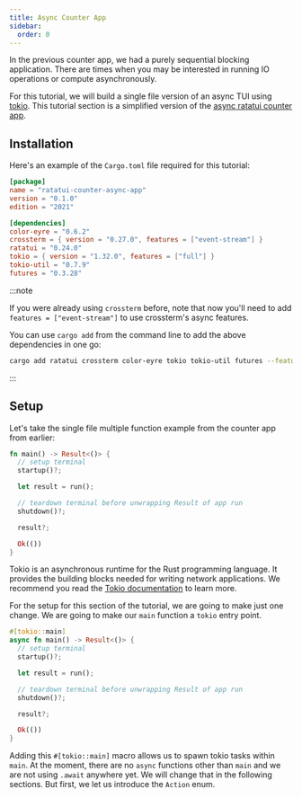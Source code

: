 ```yaml
---
title: Async Counter App
sidebar:
  order: 0
---
```


In the previous counter app, we had a purely sequential blocking application. There are times when
you may be interested in running IO operations or compute asynchronously.

For this tutorial, we will build a single file version of an async TUI using
[tokio](https://tokio.rs/). This tutorial section is a simplified version of the
[async ratatui counter app](https://github.com/ratatui-org/async-template/tree/main/ratatui-counter).

## Installation

Here's an example of the `Cargo.toml` file required for this tutorial:

```toml
[package]
name = "ratatui-counter-async-app"
version = "0.1.0"
edition = "2021"

[dependencies]
color-eyre = "0.6.2"
crossterm = { version = "0.27.0", features = ["event-stream"] }
ratatui = "0.24.0"
tokio = { version = "1.32.0", features = ["full"] }
tokio-util = "0.7.9"
futures = "0.3.28"
```

:::note

If you were already using `crossterm` before, note that now you'll need to add
`features = ["event-stream"]` to use crossterm's async features.

You can use `cargo add` from the command line to add the above dependencies in one go:

```bash
cargo add ratatui crossterm color-eyre tokio tokio-util futures --features tokio/full,crossterm/event-stream
```

:::

## Setup

Let's take the single file multiple function example from the counter app from earlier:

```rust
fn main() -> Result<()> {
  // setup terminal
  startup()?;

  let result = run();

  // teardown terminal before unwrapping Result of app run
  shutdown()?;

  result?;

  Ok(())
}
```

Tokio is an asynchronous runtime for the Rust programming language. It provides the building blocks
needed for writing network applications. We recommend you read the
[Tokio documentation](https://tokio.rs/tokio/tutorial) to learn more.

For the setup for this section of the tutorial, we are going to make just one change. We are going
to make our `main` function a `tokio` entry point.

```rust
#[tokio::main]
async fn main() -> Result<()> {
  // setup terminal
  startup()?;

  let result = run();

  // teardown terminal before unwrapping Result of app run
  shutdown()?;

  result?;

  Ok(())
}
```

Adding this `#[tokio::main]` macro allows us to spawn tokio tasks within `main`. At the moment,
there are no `async` functions other than `main` and we are not using `.await` anywhere yet. We will
change that in the following sections. But first, we let us introduce the `Action` enum.
